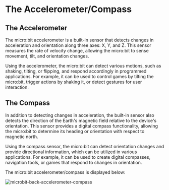 # The Accelerometer/Compass

## The Accelerometer

The micro:bit accelerometer is a built-in sensor that detects changes in acceleration and orientation along three axes: X, Y, and Z. This sensor measures the rate of velocity change, allowing the micro:bit to sense movement, tilt, and orientation changes.

Using the accelerometer, the micro:bit can detect various motions, such as shaking, tilting, or flipping, and respond accordingly in programmed applications. For example, it can be used to control games by tilting the micro:bit, trigger actions by shaking it, or detect gestures for user interaction.

## The Compass

In addition to detecting changes in acceleration, the built-in sensor also detects the direction of the Earth's magnetic field relative to the device's orientation. This sensor provides a digital compass functionality, allowing the micro:bit to determine its heading or orientation with respect to magnetic north.

Using the compass sensor, the micro:bit can detect orientation changes and provide directional information, which can be utilized in various applications. For example, it can be used to create digital compasses, navigation tools, or games that respond to changes in orientation.

The micro:bit accelerometer/compass is displayed below:



![microbit-back-accelerometer-compass](assets/microbit-back-accelerometer-compass.png)